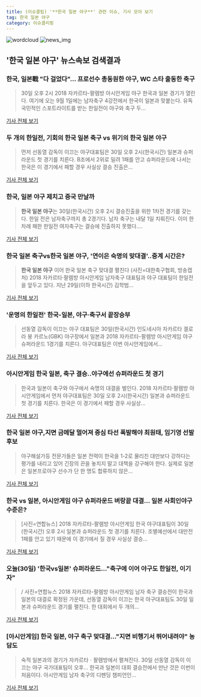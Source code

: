 ```yaml
---
title: (이슈클립) '**한국 일본 야구**' 관련 이슈, 기사 모아 보기
tag: 한국 일본 야구
category: 이슈클리핑
---
```

![wordcloud](https://s3.ap-northeast-2.amazonaws.com/lyrics101-wordcloud/2018-08-30-1535591858.png)
![news_img](https://user-images.githubusercontent.com/42597476/44507050-1206f400-a6e4-11e8-8d98-7ffbfebb353f.png)
## **'**한국 일본 야구**'** 뉴스속보 검색결과
### 한국, 일본戰 "다 걸었다"… 프로선수 총동원한 야구, WC 스타 출동한 축구

>30일 오후 2시 2018 자카르타-팔렘방 아시안게임 야구 한국과 일본 경기가 열린다. 여기에 오는 9월 1일에는 남자축구 4강전에서 한국이 일본과 맞붙는다. 유독 국민적인 스포트라이트를 받는 한일전이 야구와 축구 두...

<a href="http://www.greened.kr/news/articleView.html?idxno=73501" target="_blank">기사 전체 보기</a>

### 두 개의 한일전, 기회의 한국 일본 축구 vs 위기의 **한국 일본 야구**

>먼저 선동열 감독이 이끄는 야구대표팀은 30일 오후 2시(한국시간) 일본과 슈퍼라운드 첫 경기를 치른다. B조에서 2위로 밀려 1패를 안고 슈퍼라운드에 나서는 한국은 이 경기에서 패할 경우 사실상 결승 진출은...

<a href="http://news20.busan.com/controller/newsController.jsp?newsId=20180830000024" target="_blank">기사 전체 보기</a>

### 한국, 일본 야구 제치고 중국 만날까

>**한국 일본 야구**는 30일(한국시간) 오후 2시 결승진출을 위한 1차전 경기를 갖는다.  한일 전은 남자축구까지 총 2경기다.  남자 축구는 내달 1일 치뤄진다. 이미 한차례 패한 한일전 여자축구는 결승에 진출하지 못했다....

<a href="http://www.gukjenews.com/news/articleView.html?idxno=982883" target="_blank">기사 전체 보기</a>

### 한국 일본 축구vs**한국 일본 야구**, '연이은 숙명의 맞대결'..중계 시간은?

>**한국 일본 야구** 이어 한국 일본 축구 맞대결 펼친다 (사진=대한축구협회, 방송캡처) 2018 자카르타·팔렘방 아시안게임 남자축구 대표팀과 야구 대표팀이 한일전을 앞두고 있다. 지난 29일(이하 한국시간) 김학범...

<a href="http://news.hankyung.com/article/201808302384I" target="_blank">기사 전체 보기</a>

### '운명의 한일전' 한국-일본, 야구·축구서 끝장승부

>선동열 감독이 이끄는 야구 대표팀은 30일(한국시간) 인도네시아 자카르타 겔로라 붕 카르노(GBK) 야구장에서 일본과 2018 자카르타-팔렘방 아시안게임 야구 슈퍼라운드 1경기를 치른다. 야구대표팀은 이번 아시안게임에서...

<a href="http://stoo.asiae.co.kr/news/naver_view.htm?idxno=2018083009013260920" target="_blank">기사 전체 보기</a>

### 아시안게임 한국 일본, 축구 결승..야구에선 슈퍼라운드 첫 경기

>한국과 일본이 축구와 야구에서 숙명의 대결을 벌인다. 2018 자카르타·팔렘방 아시안게임에서 먼저 야구대표팀은 30일 오후 2시(한국시간) 일본과 슈퍼라운드 첫 경기를 치른다. 한국은 이 경기에서 패할 경우 사실상...

<a href="http://www.yeongnam.com/mnews/newsview.do?mode=newsView&newskey=20180830.990010923085455" target="_blank">기사 전체 보기</a>

### **한국 일본 야구**,지면 금메달 멀어져 중심 타선 폭발해야 최원태, 임기영 선발 후보

>야구해설가등 전문가들은 일본 전력이  한국을 1-2로 물리친 대만보다 강하다는 평가를 내리고 있어 긴장의 끈을 놓치지 말고 대책을 강구해야 한다.   실제로  일본은 일본프로야구 선수가 단 한 명도 합류하지 않은...

<a href="http://www.seoulwire.com/news/articleView.html?idxno=24479" target="_blank">기사 전체 보기</a>

### 한국 vs 일본, 아시안게임 야구 슈퍼라운드 벼랑끝 대결… 일본 사회인야구 수준은?

>[사진=연합뉴스] 2018 자카르타-팔렘방 아시안게임 한국 야구대표팀이 30일(한국시간) 오후 2시 일본과 슈퍼라운드 첫 경기를 치른다. 조별예선에서 대만전 1패를 안고 있기 때문에 이 경기에서 질 경우 사실상 결승...

<a href="http://www.ajunews.com/view/20180830091421063" target="_blank">기사 전체 보기</a>

### 오늘(30일) '한국vs일본' 슈퍼라운드…"축구에 이어 야구도 한일전, 이기자"

>/ 사진=연합뉴스 2018 자카르타-팔렘방 아시안게임 남자 축구 결승전이 한국과 일본의 대결로 확정된 가운데, 선동열 감독이 이끄는 한국 야구대표팀도 30일 일본과 슈퍼라운드 경기를 펼친다. 한 대회에서 두 개의...

<a href="http://view.asiae.co.kr/news/view.htm?idxno=2018083008070975123" target="_blank">기사 전체 보기</a>

### [아시안게임] 한국 일본, 야구 축구 맞대결…"지면 비행기서 뛰어내려야" 농담도

>숙적 일본과의 경기가 자카르타ㆍ팔렘방에서 펼쳐진다. 30일 선동열 감독이 이끄는 야구 국가대표팀이 오후... 한국과 일본이 대회 결승전에서 만난 것은 이번이 처음이다. 아시안게임 남자 축구의 디펜딩 챔피언인...

<a href="http://www.slist.kr/news/articleView.html?idxno=44023" target="_blank">기사 전체 보기</a>


